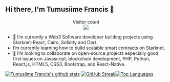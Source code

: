 ## Hi there, I'm Tumusiime Francis 🤝
<p align="center"> 
  Visitor count<br>
  <img src="https://profile-counter.glitch.me/tumutech/count.svg" />
</p>

- 🔭 I’m currently a Web3 Software developer building projects using Starknet-React, Cairo, Solidity and Dart.
- I’m currently learning how to build scalable smart contracts on Starknet.
- 👯 I’m looking to collaborate on open-source projects especially good first issues on Javascript, blockchain development, PHP, Python, React.js, HTML5, CSS3, Bootstrap, and React-Native.

[![Tumusiime Francis's github stats](https://github-readme-stats.vercel.app/api?username=tumutech&show_icons=true&theme=black)](https://github.com/tumutech/github-readme-stats)
[![GitHub Streak](https://github-readme-streak-stats.herokuapp.com/?user=tumutech&theme=dark)](https://git.io/streak-stats)[![Top Languages](https://github-readme-stats.vercel.app/api/top-langs/?username=tumutech&show_icons=true&theme=black&layout=compact)](https://github.com/tumutech/github-readme-stats) 
<!--
**tumutech/tumutech** is a ✨ _special_ ✨ repository because its `README.md` (this file) appears on your GitHub profile.

Here are some ideas to get you started:

- 🔭 I’m currently working on ...
- 🌱 I’m currently learning ...
- 👯 I’m looking to collaborate on ...
- 🤔 I’m looking for help with ...
- 💬 Ask me about ...
- 📫 How to reach me: ...
- 😄 Pronouns: ...
- ⚡ Fun fact: ...
-->
